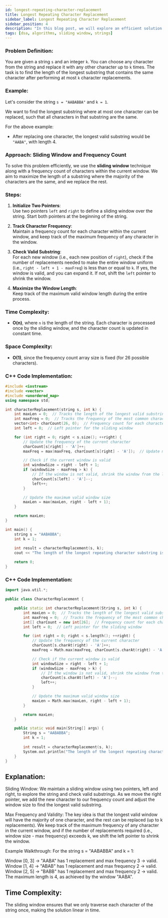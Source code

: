 ```yaml
---
id: longest-repeating-character-replacement
title: Longest Repeating Character Replacement
sidebar_label: Longest Repeating Character Replacement
sidebar_position: 4
description: "In this blog post, we will explore an efficient solution to the Longest Repeating Character Replacement problem using sliding window and frequency count."
tags: [dsa, algorithms, sliding window, strings]
---
```




### Problem Definition:

You are given a string `s` and an integer `k`. You can choose any character from the string and replace it with any other character up to `k` times. The task is to find the length of the longest substring that contains the same character after performing at most `k` character replacements.

### Example:

Let's consider the string `s = "AABABBA"` and `k = 1`.

We want to find the longest substring where at most one character can be replaced, such that all characters in that substring are the same.

For the above example:

- After replacing one character, the longest valid substring would be `"AABA"`, with length 4.  

### Approach: Sliding Window and Frequency Count

To solve this problem efficiently, we use the **sliding window** technique along with a frequency count of characters within the current window. We aim to maximize the length of a substring where the majority of the characters are the same, and we replace the rest.

### Steps:

1. **Initialize Two Pointers**:  
   Use two pointers `left` and `right` to define a sliding window over the string. Start both pointers at the beginning of the string.

2. **Track Character Frequency**:  
   Maintain a frequency count for each character within the current window, and keep track of the maximum frequency of any character in the window.

3. **Check Valid Substring**:  
   For each new window (i.e., each new position of `right`), check if the number of replacements needed to make the entire window uniform (i.e., `right - left + 1 - maxFreq`) is less than or equal to `k`. If yes, the window is valid, and you can expand it. If not, shift the `left` pointer to shrink the window.

4. **Maximize the Window Length**:  
   Keep track of the maximum valid window length during the entire process.

### Time Complexity:
- **O(n)**, where `n` is the length of the string. Each character is processed once by the sliding window, and the character count is updated in constant time.

### Space Complexity:
- **O(1)**, since the frequency count array size is fixed (for 26 possible characters).

### C++ Code Implementation:

```cpp
#include <iostream>
#include <vector>
#include <unordered_map>
using namespace std;

int characterReplacement(string s, int k) {
    int maxLen = 0;  // Tracks the length of the longest valid substring
    int maxFreq = 0;  // Tracks the frequency of the most common character in the window
    vector<int> charCount(26, 0);  // Frequency count for each character
    int left = 0;  // Left pointer for the sliding window

    for (int right = 0; right < s.size(); ++right) {
        // Update the frequency of the current character
        charCount[s[right] - 'A']++;
        maxFreq = max(maxFreq, charCount[s[right] - 'A']);  // Update maxFreq

        // Check if the current window is valid
        int windowSize = right - left + 1;
        if (windowSize - maxFreq > k) {
            // If the window is not valid, shrink the window from the left
            charCount[s[left] - 'A']--;
            left++;
        }

        // Update the maximum valid window size
        maxLen = max(maxLen, right - left + 1);
    }

    return maxLen;
}

int main() {
    string s = "AABABBA";
    int k = 1;
    
    int result = characterReplacement(s, k);
    cout << "The length of the longest repeating character substring is: " << result << endl;

    return 0;
}
```

### C++ Code Implementation:

```cpp
import java.util.*;

public class CharacterReplacement {

    public static int characterReplacement(String s, int k) {
        int maxLen = 0;  // Tracks the length of the longest valid substring
        int maxFreq = 0;  // Tracks the frequency of the most common character in the window
        int[] charCount = new int[26];  // Frequency count for each character
        int left = 0;  // Left pointer for the sliding window

        for (int right = 0; right < s.length(); ++right) {
            // Update the frequency of the current character
            charCount[s.charAt(right) - 'A']++;
            maxFreq = Math.max(maxFreq, charCount[s.charAt(right) - 'A']);  // Update maxFreq

            // Check if the current window is valid
            int windowSize = right - left + 1;
            if (windowSize - maxFreq > k) {
                // If the window is not valid, shrink the window from the left
                charCount[s.charAt(left) - 'A']--;
                left++;
            }

            // Update the maximum valid window size
            maxLen = Math.max(maxLen, right - left + 1);
        }

        return maxLen;
    }

    public static void main(String[] args) {
        String s = "AABABBA";
        int k = 1;
        
        int result = characterReplacement(s, k);
        System.out.println("The length of the longest repeating character substring is: " + result);
    }
}
```

## Explanation:
Sliding Window:
We maintain a sliding window using two pointers, left and right, to explore the string and check valid substrings. As we move the right pointer, we add the new character to our frequency count and adjust the window size to find the longest valid substring.

Max Frequency and Validity:
The key idea is that the longest valid window will have the majority of one character, and the rest can be replaced (up to k replacements). We keep track of the maximum frequency of any character in the current window, and if the number of replacements required (i.e., window size - max frequency) exceeds k, we shift the left pointer to shrink the window.

Example Walkthrough:
For the string s = "AABABBA" and k = 1:

Window [0, 3] → "AABA" has 1 replacement and max frequency 3 → valid.
Window [1, 4] → "ABAB" has 1 replacement and max frequency 2 → valid.
Window [2, 5] → "BABB" has 1 replacement and max frequency 2 → valid.
The maximum length is 4, as achieved by the window "AABA".

## Time Complexity:
The sliding window ensures that we only traverse each character of the string once, making the solution linear in time.